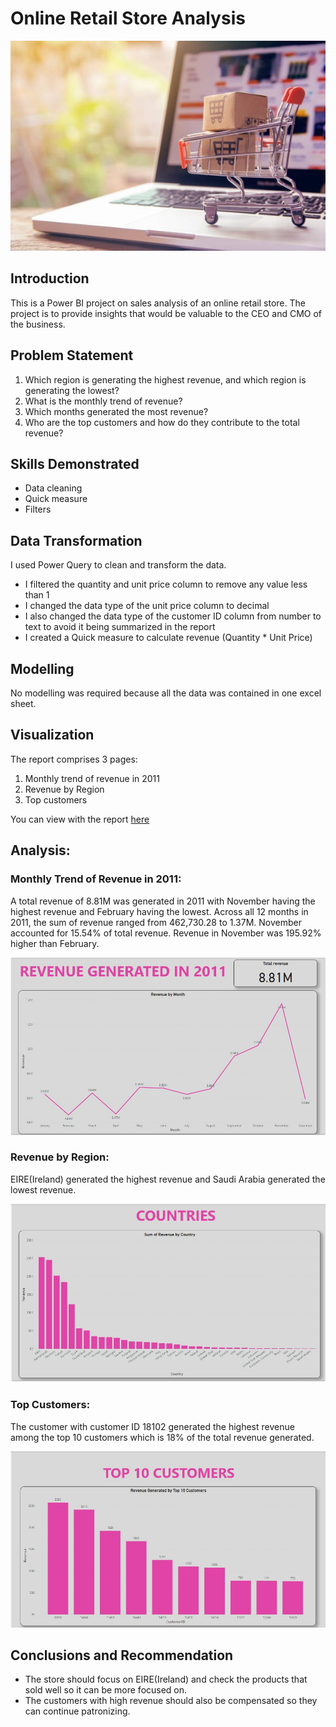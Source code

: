 # Online Retail Store Analysis

![](https://github.com/TheGreatFateemah/Online-Sales-Report/blob/main/Online%20store%20image.jpeg)

## Introduction

This is a Power BI project on sales analysis of an online retail store. The project is to provide insights that would be valuable to the CEO and CMO of the business.

## Problem Statement

1. 	Which region is generating the highest revenue, and which region is generating the lowest?
2.	What is the monthly trend of revenue?
3.	Which months generated the most revenue?
4.	Who are the top customers and how do they contribute to the total revenue?

## Skills Demonstrated

-	Data cleaning
-	Quick measure
-	Filters

## Data Transformation

I used Power Query to clean and transform the data.
-	I filtered the quantity and unit price column to remove any value less than 1
-	I changed the data type of the unit price column to decimal
-	I also changed the data type of the customer ID column from number to text to avoid it being summarized in the report
-	I created a Quick measure to calculate revenue (Quantity * Unit Price)

## Modelling

No modelling was required because all the data was contained in one excel sheet.

## Visualization
The report comprises 3 pages:
1.	Monthly trend of revenue in 2011
2.	Revenue by Region
3.	Top customers

You can view with the report [here](https://app.powerbi.com/links/4A-P-n-3RX?ctid=05099fa7-fe06-4a4d-8079-3c425fe8734b&pbi_source=linkShare)

## Analysis:

### Monthly Trend of Revenue in 2011:
A total revenue of 8.81M was generated in 2011 with November having the highest revenue and February having the lowest.
Across all 12 months in 2011, the sum of revenue ranged from 462,730.28 to 1.37M. November accounted for 15.54% of total revenue. Revenue in November was 195.92% higher than February.

![](https://github.com/TheGreatFateemah/Online-Sales-Report/blob/main/Monthly-Trend.jpg)

### Revenue by Region:
EIRE(Ireland) generated the highest revenue and Saudi Arabia generated the lowest revenue.

![](https://github.com/TheGreatFateemah/Online-Sales-Report/blob/main/Revenue-by-Region.jpg)

### Top Customers:
The customer with customer ID 18102 generated the highest revenue among the top 10 customers which is 18% of the total revenue generated.

![](https://github.com/TheGreatFateemah/Online-Sales-Report/blob/main/Top-Customers.jpg)

## Conclusions and Recommendation

-	The store should focus on EIRE(Ireland) and check the products that sold well so it can be more focused on.
-	The customers with high revenue should also be compensated so they can continue patronizing. 








